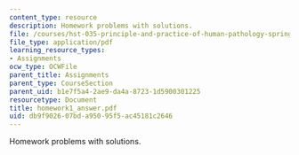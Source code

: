 ```yaml
---
content_type: resource
description: Homework problems with solutions.
file: /courses/hst-035-principle-and-practice-of-human-pathology-spring-2003/db9f902607bda95095f5ac45181c2646_homework1_answer.pdf
file_type: application/pdf
learning_resource_types:
- Assignments
ocw_type: OCWFile
parent_title: Assignments
parent_type: CourseSection
parent_uid: b1e7f5a4-2ae9-da4a-8723-1d5900301225
resourcetype: Document
title: homework1_answer.pdf
uid: db9f9026-07bd-a950-95f5-ac45181c2646
---
```

Homework problems with solutions.

